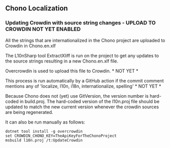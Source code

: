 ## Chono Localization

### Updating Crowdin with source string changes - UPLOAD TO CROWDIN NOT YET ENABLED

All the strings that are internationalized in the Chono project are uploaded to Crowdin in Chono.en.xlf

The L10nSharp tool ExtractXliff is run on the project to get any updates to the source strings resulting in a new Chono.en.xlf file.

Overcrowdin is used to upload this file to Crowdin. * NOT YET *

This process is run automatically by a GitHub action if the commit comment mentions any of 'localize, l10n, i18n, internationalize, spelling' * NOT YET *

Because Chono does not (yet) use GitVersion, the version number is hard-coded in build.proj.
The hard-coded version of the l10n.proj file should be updated to match the new current version
whenever the crowdin sources are being regenerated.

It can also be run manually as follows:
```
dotnet tool install -g overcrowdin
set CROWDIN_CHONO_KEY=TheApiKeyForTheChonoProject
msbuild l10n.proj /t:UpdateCrowdin
```